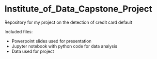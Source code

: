 # Institute_of_Data_Capstone_Project
Repository for my project on the detection of credit card default

Included files:
  - Powerpoint slides used for presentation
  - Jupyter notebook with python code for data analysis
  - Data used for project
